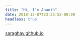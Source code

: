 ```yaml
---
title: "Hi, I'm Ananth"
date: 2018-12-07T23:35:52-08:00
headless: true
---
```


[saraghav.github.io](https://saraghav.github.io)
